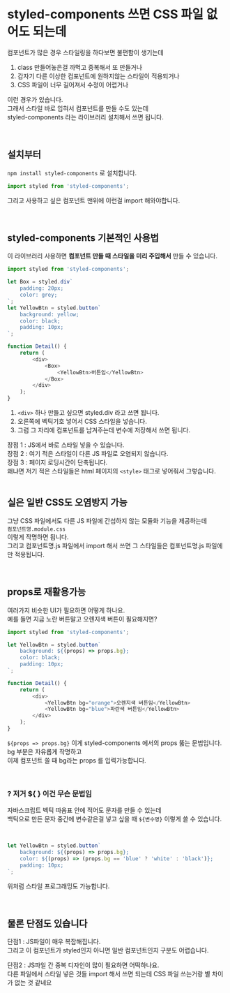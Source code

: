 # styled-components 쓰면 CSS 파일 없어도 되는데

컴포넌트가 많은 경우 스타일링을 하다보면 불편함이 생기는데

1. class 만들어놓은걸 까먹고 중복해서 또 만들거나
2. 갑자기 다른 이상한 컴포넌트에 원하지않는 스타일이 적용되거나
3. CSS 파일이 너무 길어져서 수정이 어렵거나

이런 경우가 있습니다. <br>
그래서 스타일 바로 입혀서 컴포넌트를 만들 수도 있는데 <br>
styled-components 라는 라이브러리 설치해서 쓰면 됩니다.

<br>

## 설치부터

`npm install styled-components` 로 설치합니다.

```js
import styled from 'styled-components';
```

그리고 사용하고 싶은 컴포넌트 맨위에 이런걸 import 해와야합니다.

<br>

## styled-components 기본적인 사용법

이 라이브러리 사용하면 **컴포넌트 만들 때 스타일을 미리 주입해서** 만들 수 있습니다.

```js
import styled from 'styled-components';

let Box = styled.div`
    padding: 20px;
    color: grey;
`;
let YellowBtn = styled.button`
    background: yellow;
    color: black;
    padding: 10px;
`;

function Detail() {
    return (
        <div>
            <Box>
                <YellowBtn>버튼임</YellowBtn>
            </Box>
        </div>
    );
}
```

1. `<div>` 하나 만들고 싶으면 styled.div 라고 쓰면 됩니다.
2. 오른쪽에 벡틱기호 넣어서 CSS 스타일을 넣습니다.
3. 그럼 그 자리에 컴포넌트를 남겨주는데 변수에 저장해서 쓰면 됩니다.

장점 1 : JS에서 바로 스타일 넣을 수 있습니다. <br>
장점 2 : 여기 적은 스타일이 다른 JS 파일로 오염되지 않습니다. <br>
장점 3 : 페이지 로딩시간이 단축됩니다. <br>
왜냐면 저기 적은 스타일들은 html 페이지의 `<style>` 태그로 넣어줘서 그렇습니다. <br><br>

## 실은 일반 CSS도 오염방지 가능

그냥 CSS 파일에서도 다른 JS 파일에 간섭하지 않는 모듈화 기능을 제공하는데 <br>
`컴포넌트명.module.css` <br>
이렇게 작명하면 됩니다. <br>
그리고 컴포넌트명.js 파일에서 import 해서 쓰면 그 스타일들은 컴포넌트명.js 파일에만 적용됩니다.

<br>

## props로 재활용가능

여러가지 비슷한 UI가 필요하면 어떻게 하나요. <br>
예를 들면 지금 노란 버튼말고 오렌지색 버튼이 필요해지면? <br>

```js
import styled from 'styled-components';

let YellowBtn = styled.button`
    background: ${(props) => props.bg};
    color: black;
    padding: 10px;
`;

function Detail() {
    return (
        <div>
            <YellowBtn bg="orange">오렌지색 버튼임</YellowBtn>
            <YellowBtn bg="blue">파란색 버튼임</YellowBtn>
        </div>
    );
}
```

`${props => props.bg}` 이게 styled-components 에서의 props 뚫는 문법입니다. <br>
bg 부분은 자유롭게 작명하고 <br>
이제 컴포넌트 쓸 때 bg라는 props 를 입력가능합니다.

<br>

### ? 저거 ${ } 이건 무슨 문법임

자바스크립트 벡틱 따옴표 안에 적어도 문자를 만들 수 있는데 <br>
백틱으로 만든 문자 중간에 변수같은걸 넣고 싶을 때 `${변수명}` 이렇게 쓸 수 있습니다.

<br>

```js
let YellowBtn = styled.button`
    background: ${(props) => props.bg};
    color: ${(props) => (props.bg == 'blue' ? 'white' : 'black')};
    padding: 10px;
`;
```

위처럼 스타일 프로그래밍도 가능합니다.

<br>

## 물론 단점도 있습니다

단점1 : JS파일이 매우 복잡해집니다. <br>
그리고 이 컴포넌트가 styled인지 아니면 일반 컴포넌트인지 구분도 어렵습니다. <br>

단점2 : JS파일 간 중복 디자인이 많이 필요하면 어떡하나요. <br>다른 파일에서 스타일 넣은 것들 import 해서 쓰면 되는데 CSS 파일 쓰는거랑 별 차이가 없는 것 같네요<br>
